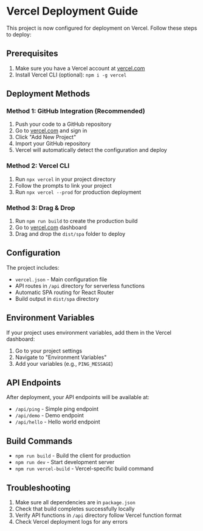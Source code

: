 # Vercel Deployment Guide

This project is now configured for deployment on Vercel. Follow these steps to deploy:

## Prerequisites

1. Make sure you have a Vercel account at [vercel.com](https://vercel.com)
2. Install Vercel CLI (optional): `npm i -g vercel`

## Deployment Methods

### Method 1: GitHub Integration (Recommended)

1. Push your code to a GitHub repository
2. Go to [vercel.com](https://vercel.com) and sign in
3. Click "Add New Project"
4. Import your GitHub repository
5. Vercel will automatically detect the configuration and deploy

### Method 2: Vercel CLI

1. Run `npx vercel` in your project directory
2. Follow the prompts to link your project
3. Run `npx vercel --prod` for production deployment

### Method 3: Drag & Drop

1. Run `npm run build` to create the production build
2. Go to [vercel.com](https://vercel.com) dashboard
3. Drag and drop the `dist/spa` folder to deploy

## Configuration

The project includes:

- `vercel.json` - Main configuration file
- API routes in `/api` directory for serverless functions
- Automatic SPA routing for React Router
- Build output in `dist/spa` directory

## Environment Variables

If your project uses environment variables, add them in the Vercel dashboard:

1. Go to your project settings
2. Navigate to "Environment Variables"
3. Add your variables (e.g., `PING_MESSAGE`)

## API Endpoints

After deployment, your API endpoints will be available at:

- `/api/ping` - Simple ping endpoint
- `/api/demo` - Demo endpoint
- `/api/hello` - Hello world endpoint

## Build Commands

- `npm run build` - Build the client for production
- `npm run dev` - Start development server
- `npm run vercel-build` - Vercel-specific build command

## Troubleshooting

1. Make sure all dependencies are in `package.json`
2. Check that build completes successfully locally
3. Verify API functions in `/api` directory follow Vercel function format
4. Check Vercel deployment logs for any errors